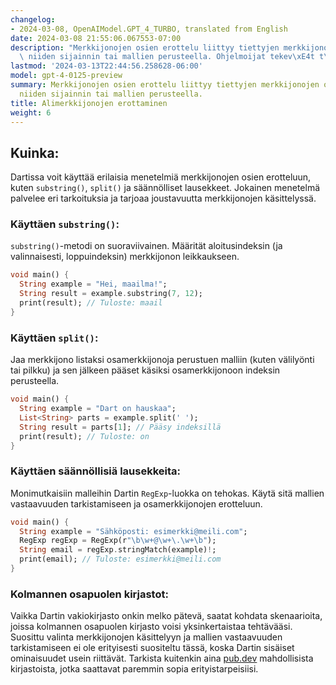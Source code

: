 ```yaml
---
changelog:
- 2024-03-08, OpenAIModel.GPT_4_TURBO, translated from English
date: 2024-03-08 21:55:06.067553-07:00
description: "Merkkijonojen osien erottelu liittyy tiettyjen merkkijonojen osien noutamiseen\
  \ niiden sijainnin tai mallien perusteella. Ohjelmoijat tekev\xE4t t\xE4m\xE4n\u2026"
lastmod: '2024-03-13T22:44:56.258628-06:00'
model: gpt-4-0125-preview
summary: Merkkijonojen osien erottelu liittyy tiettyjen merkkijonojen osien noutamiseen
  niiden sijainnin tai mallien perusteella.
title: Alimerkkijonojen erottaminen
weight: 6
---
```


## Kuinka:
Dartissa voit käyttää erilaisia menetelmiä merkkijonojen osien erotteluun, kuten `substring()`, `split()` ja säännölliset lausekkeet. Jokainen menetelmä palvelee eri tarkoituksia ja tarjoaa joustavuutta merkkijonojen käsittelyssä.

### Käyttäen `substring()`:
`substring()`-metodi on suoraviivainen. Määrität aloitusindeksin (ja valinnaisesti, loppuindeksin) merkkijonon leikkaukseen.

```dart
void main() {
  String example = "Hei, maailma!";
  String result = example.substring(7, 12);
  print(result); // Tuloste: maail
}
```

### Käyttäen `split()`:
Jaa merkkijono listaksi osamerkkijonoja perustuen malliin (kuten välilyönti tai pilkku) ja sen jälkeen pääset käsiksi osamerkkijonoon indeksin perusteella.

```dart
void main() {
  String example = "Dart on hauskaa";
  List<String> parts = example.split(' ');
  String result = parts[1]; // Pääsy indeksillä
  print(result); // Tuloste: on
}
```

### Käyttäen säännöllisiä lausekkeita:
Monimutkaisiin malleihin Dartin `RegExp`-luokka on tehokas. Käytä sitä mallien vastaavuuden tarkistamiseen ja osamerkkijonojen erotteluun.

```dart
void main() {
  String example = "Sähköposti: esimerkki@meili.com";
  RegExp regExp = RegExp(r"\b\w+@\w+\.\w+\b");
  String email = regExp.stringMatch(example)!;
  print(email); // Tuloste: esimerkki@meili.com
}
```

### Kolmannen osapuolen kirjastot:
Vaikka Dartin vakiokirjasto onkin melko pätevä, saatat kohdata skenaarioita, joissa kolmannen osapuolen kirjasto voisi yksinkertaistaa tehtävääsi. Suosittu valinta merkkijonojen käsittelyyn ja mallien vastaavuuden tarkistamiseen ei ole erityisesti suositeltu tässä, koska Dartin sisäiset ominaisuudet usein riittävät. Tarkista kuitenkin aina [pub.dev](https://pub.dev) mahdollisista kirjastoista, jotka saattavat paremmin sopia erityistarpeisiisi.
